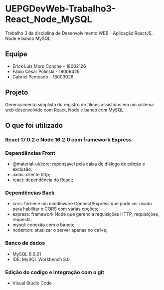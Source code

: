# UEPGDevWeb-Trabalho3-React_Node_MySQL
Trabalho 3 da disciplina de Desenvolvimento WEB - Aplicação ReactJS, Node e banco MySQL

## Equipe

- Erick Luis Moro Conche - 18002126
- Fábio Cesar Polinski - 18009426
- Gabriel Penteado - 18003026

## Projeto

Gerenciamento simplista do registro de filmes assistidos em um sistema web desenvolvido com React, Node e banco com MySQL

## O que foi utilizado

### React 17.0.2 e Node 16.2.0 com framework Express

### Dependências Front
- @material-ui/core: reponsável pela caixa de diálogo de edição e exclusão;
- axios: cliente http;
- react: dependência do React;

### Dependências Back
- cors: fornece um middleware Connect/Express que pode ser usado para habilitar o CORS com várias opções;
- express: framework Node que gerencia requisições HTTP, requisições, requests;
- mysql: conexão com o banco;
- nodemon: atualizar o server apenas no ctrl+s;

### Banco de dados
- MySQL 8.0.21
- IDE: MySQL Workbench 8.0

### Edição do codigo e integração com o git
- Visual Studio Code



